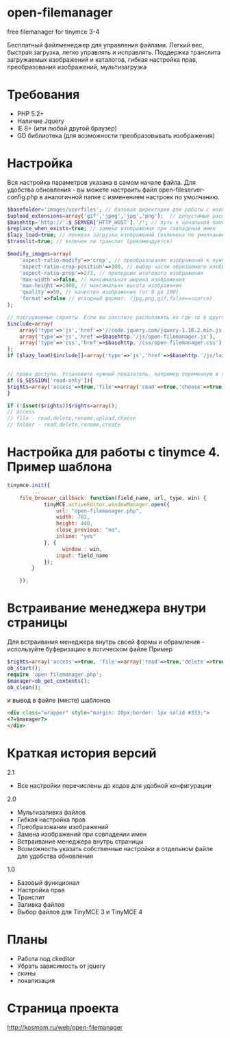 open-filemanager
================

free filemanager for tinymce 3-4

Бесплатный файлменеджер для управления файлами. Легкий вес, быстрая загрузка, легко управлять и исправлять. Поддержка транслита загружаемых изображений и каталогов, гибкая настройка прав, преобразования изображений, мультизагрузка

Требования
==========

- PHP 5.2+
- Наличие Jquery
- IE 8+ (или любой другой браузер)
- GD библиотека (для возможности преобразовывать изображения)

Настройка
=========
Вся настройка параметров указана в самом начале файла. Для удобства обновления - вы можете настроить файл open-fileserver-config.php в аналогичной папке с изменением настроек по умолчанию.

```php
$basefolder='images/userfiles'; // базовая директория для работы с изображениями
$upload_extensions=array('gif','jpeg','jpg','png');  // допустимые расширения файлов для загрузки
$basehttp='http://'.$_SERVER['HTTP_HOST'].'/'; // путь к начальной папке с сайтом
$replace_when_exists=true; // замена изображения при совпадении имен
$lazy_load=true; // ленивая загрузка изображений (включена по умолчанию)
$translit=true; // включен ли транслит (рекомендуется)

$modify_images=array(
	'aspect-ratio-modify'=>'crop', // преобразование изображений к нужным пропорциям (crop,resize,false)
	'aspect-ratio-crop-position'=>100, // выбор части обрезаемого изобржения - при обрезании
	'aspect-ratio-prop'=>2/3, // пропорции итогового изображения
	'max-width'=>false, // максимальная ширина изображения
	'max-height'=>1000, // максимальня высота изображения
	'quality'=>50, // качество изображения (от 0 до 100)
	'format'=>false // исходный формат. (jpg,png,gif,false==source)
);

// подгружаемые скрипты. Если вы захотите расположить их где-то в другом месте - можете изменить их положение легко
$include=array( 
	array('type'=>'js','href'=>'//code.jquery.com/jquery-1.10.2.min.js'),
	array('type'=>'js','href'=>$basehttp.'/js/open-filemanager.js'),
	array('type'=>'css','href'=>$basehttp.'/css/open-filemanager.css'),
);
if ($lazy_load)$include[]=array('type'=>'js','href'=>$basehttp.'/js/lazyload.js');


// права доступа. Установите нужный показатель, например переменную в сессии, например
if ($_SESSION['read-only']){
$rights=array('access'=>true,'file'=>array('read'=>true,'choose'=>true),'folder'=>array('read'=>true));
}

if (!isset($rights))$rights=array();
// access
// flle - read,delete,rename,upload,choose
// folder - read,delete,rename,create
```

Настройка для работы с tinymce 4. Пример шаблона
===============================================
```js
tinymce.init({
		...
	file_browser_callback: function(field_name, url, type, win) {
			tinyMCE.activeEditor.windowManager.open({
		        url: "open-filemanager.php",
		        width: 782,
		        height: 440,
		        close_previous: "no",
		        inline: "yes"
			}, {
			      window : win,
		        input: field_name
		    });
	    }

	});
```

Встраивание менеджера внутри страницы
=====================================

Для встраивания менеджера внутрь своей формы и обрамления - используйте буферизацию в логическом файле
Пример
```php
$rights=array('access'=>true, 'file'=>array('read'=>true,'delete'=>true,'rename'=>true,'upload'=>true));
ob_start();
require 'open-filemanager.php';
$manager=ob_get_contents();
ob_clean();
```
и вывод в файле (месте) шаблонов
```html
<div class="wrapper" style="margin: 20px;border: 1px solid #333;">
<?=$manager?>
</div>
```

Краткая история версий
======================

2.1
- Все настройки перечислены до кодов для удобной конфигурации

2.0
- Мультизаливка файлов
- Гибкая настройка прав
- Преобразование изображений
- Замена изображений при совпадении имен
- Встраивание менеджера внутрь страницы
- Возможность указать собственные настройки в отдельном файле для удобства обновления

1.0
- Базовый функционал
- Настройка прав
- Транслит
- Заливка файлов
- Выбор файлов для TinyMCE 3 и TinyMCE 4

Планы
=====

- Работа под ckeditor
- Убрать зависимость от jquery
- скины
- локализация

Страница проекта
===============
http://kosmom.ru/web/open-filemanager
